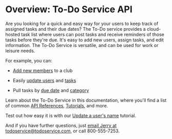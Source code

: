 # Overview: To-Do Service API

Are you looking for a quick and easy way for your users to keep track of assigned tasks and their due dates? The To-Do service provides a cloud-hosted task list where users can post tasks and receive reminders of those tasks before they're due. It's easy to add new users, assign tasks, and edit information. The To-Do Service is versatile, and can be used for work or leisure needs.

For example, you can:

* [Add new members](tutorials/enroll-a-new-user) to a club

* Easily [update users](tutorials/update-user-info) and [tasks](tutorials/update-a-task)

* Pull tasks by [due date](tutorials/get-task-by-due-date) and [category](tutorials/get-task-by-property.md)

Learn about the To-Do Service in this documentation, where you'll find a list of common [API References](index.md#api-reference-docs), [Tutorials](index.md#tutorials), and more.

Test out how easy it is with our [Update a user's name](tutorials/update_a_users_name) tutorial.

And if you have further questions, just [email Jerry at todoservice@todoservice.com](mailto:todoservice@example.com), or call 800-555-7253.
